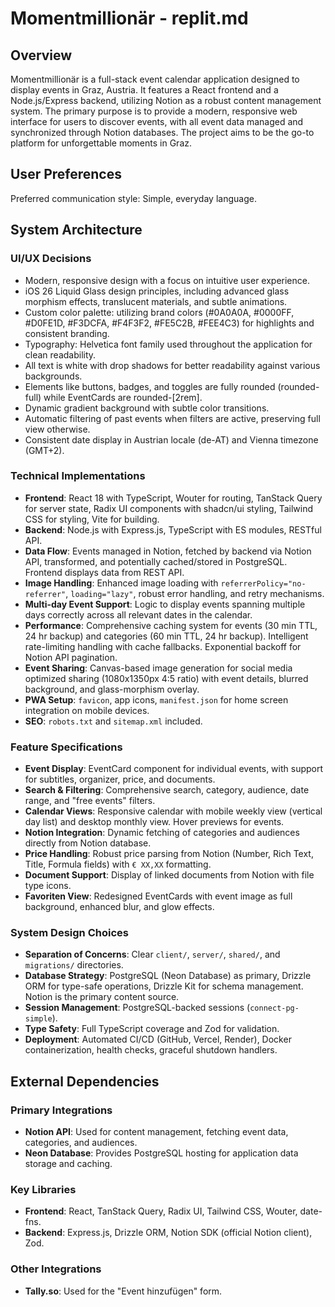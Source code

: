 # Momentmillionär - replit.md

## Overview

Momentmillionär is a full-stack event calendar application designed to display events in Graz, Austria. It features a React frontend and a Node.js/Express backend, utilizing Notion as a robust content management system. The primary purpose is to provide a modern, responsive web interface for users to discover events, with all event data managed and synchronized through Notion databases. The project aims to be the go-to platform for unforgettable moments in Graz.

## User Preferences

Preferred communication style: Simple, everyday language.

## System Architecture

### UI/UX Decisions
- Modern, responsive design with a focus on intuitive user experience.
- iOS 26 Liquid Glass design principles, including advanced glass morphism effects, translucent materials, and subtle animations.
- Custom color palette: utilizing brand colors (#0A0A0A, #0000FF, #D0FE1D, #F3DCFA, #F4F3F2, #FE5C2B, #FEE4C3) for highlights and consistent branding.
- Typography: Helvetica font family used throughout the application for clean readability.
- All text is white with drop shadows for better readability against various backgrounds.
- Elements like buttons, badges, and toggles are fully rounded (rounded-full) while EventCards are rounded-[2rem].
- Dynamic gradient background with subtle color transitions.
- Automatic filtering of past events when filters are active, preserving full view otherwise.
- Consistent date display in Austrian locale (de-AT) and Vienna timezone (GMT+2).

### Technical Implementations
- **Frontend**: React 18 with TypeScript, Wouter for routing, TanStack Query for server state, Radix UI components with shadcn/ui styling, Tailwind CSS for styling, Vite for building.
- **Backend**: Node.js with Express.js, TypeScript with ES modules, RESTful API.
- **Data Flow**: Events managed in Notion, fetched by backend via Notion API, transformed, and potentially cached/stored in PostgreSQL. Frontend displays data from REST API.
- **Image Handling**: Enhanced image loading with `referrerPolicy="no-referrer"`, `loading="lazy"`, robust error handling, and retry mechanisms.
- **Multi-day Event Support**: Logic to display events spanning multiple days correctly across all relevant dates in the calendar.
- **Performance**: Comprehensive caching system for events (30 min TTL, 24 hr backup) and categories (60 min TTL, 24 hr backup). Intelligent rate-limiting handling with cache fallbacks. Exponential backoff for Notion API pagination.
- **Event Sharing**: Canvas-based image generation for social media optimized sharing (1080x1350px 4:5 ratio) with event details, blurred background, and glass-morphism overlay.
- **PWA Setup**: `favicon`, app icons, `manifest.json` for home screen integration on mobile devices.
- **SEO**: `robots.txt` and `sitemap.xml` included.

### Feature Specifications
- **Event Display**: EventCard component for individual events, with support for subtitles, organizer, price, and documents.
- **Search & Filtering**: Comprehensive search, category, audience, date range, and "free events" filters.
- **Calendar Views**: Responsive calendar with mobile weekly view (vertical day list) and desktop monthly view. Hover previews for events.
- **Notion Integration**: Dynamic fetching of categories and audiences directly from Notion database.
- **Price Handling**: Robust price parsing from Notion (Number, Rich Text, Title, Formula fields) with `€ XX,XX` formatting.
- **Document Support**: Display of linked documents from Notion with file type icons.
- **Favoriten View**: Redesigned EventCards with event image as full background, enhanced blur, and glow effects.

### System Design Choices
- **Separation of Concerns**: Clear `client/`, `server/`, `shared/`, and `migrations/` directories.
- **Database Strategy**: PostgreSQL (Neon Database) as primary, Drizzle ORM for type-safe operations, Drizzle Kit for schema management. Notion is the primary content source.
- **Session Management**: PostgreSQL-backed sessions (`connect-pg-simple`).
- **Type Safety**: Full TypeScript coverage and Zod for validation.
- **Deployment**: Automated CI/CD (GitHub, Vercel, Render), Docker containerization, health checks, graceful shutdown handlers.

## External Dependencies

### Primary Integrations
- **Notion API**: Used for content management, fetching event data, categories, and audiences.
- **Neon Database**: Provides PostgreSQL hosting for application data storage and caching.

### Key Libraries
- **Frontend**: React, TanStack Query, Radix UI, Tailwind CSS, Wouter, date-fns.
- **Backend**: Express.js, Drizzle ORM, Notion SDK (official Notion client), Zod.

### Other Integrations
- **Tally.so**: Used for the "Event hinzufügen" form.